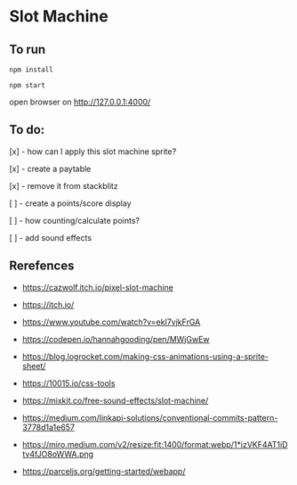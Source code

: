 # Slot Machine

## To run 

`npm install`

`npm start`

open browser on http://127.0.0.1:4000/

## To do:

[x] - how can I apply this slot machine sprite?

[x] - create a paytable

[x] - remove it from stackblitz

[ ] - create a points/score display

[ ] - how counting/calculate points?

[ ] - add sound effects


## Rerefences

- https://cazwolf.itch.io/pixel-slot-machine

- https://itch.io/

- https://www.youtube.com/watch?v=ekI7vjkFrGA

- https://codepen.io/hannahgooding/pen/MWjGwEw

- https://blog.logrocket.com/making-css-animations-using-a-sprite-sheet/

- https://10015.io/css-tools

- https://mixkit.co/free-sound-effects/slot-machine/

- https://medium.com/linkapi-solutions/conventional-commits-pattern-3778d1a1e657

- https://miro.medium.com/v2/resize:fit:1400/format:webp/1*izVKF4AT1iDtv4fJO8oWWA.png

- https://parceljs.org/getting-started/webapp/
